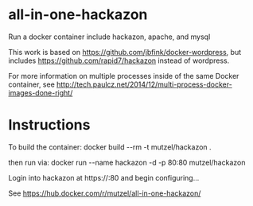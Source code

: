 # all-in-one-hackazon

Run a docker container include hackazon, apache, and mysql

This work is based on https://github.com/jbfink/docker-wordpress, but includes https://github.com/rapid7/hackazon instead of wordpress.

For more information on multiple processes inside of the same Docker container, see
http://tech.paulcz.net/2014/12/multi-process-docker-images-done-right/


# Instructions

To build the container:
docker build --rm -t mutzel/hackazon .

then run via: 
docker run --name hackazon -d -p 80:80  mutzel/hackazon

Login into hackazon at https://<your host>:80 and begin configuring...

See https://hub.docker.com/r/mutzel/all-in-one-hackazon/
